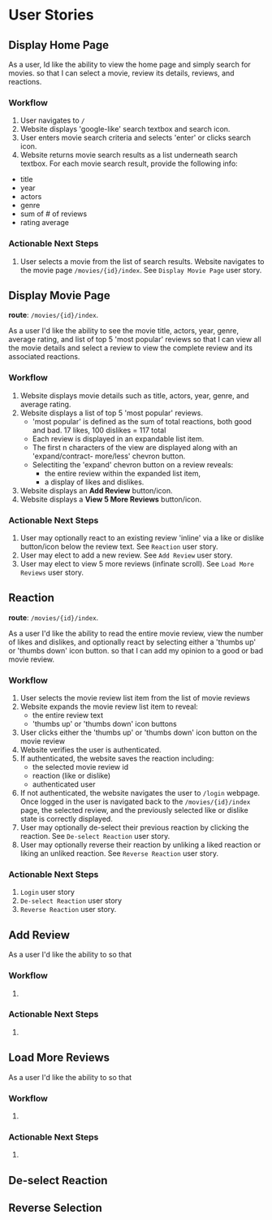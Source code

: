 # User Stories

## Display Home Page

As a user, 
Id like the ability to view the home page and simply search for movies.
so that I can select a movie, review its details, reviews, and reactions. 

### Workflow

1. User navigates to `/`
1. Website displays 'google-like' search textbox and search icon. 
1. User enters movie search criteria and selects 'enter' or clicks search icon. 
1. Website returns movie search results as a list underneath search textbox.  For each movie search result, provide the following info:
  - title
  - year
  - actors
  - genre
  - sum of # of reviews
  - rating average

### Actionable Next Steps

1. User selects a movie from the list of search results.  Website navigates to the movie page `/movies/{id}/index`.  See `Display Movie Page` user story.


## Display Movie Page 

 **route**: `/movies/{id}/index`.

As a user
I'd like the ability to see the movie title, actors, year, genre, average rating, and list of top 5 'most popular' reviews
so that I can view all the movie details and select a review to view the complete review and its associated reactions. 

### Workflow

1. Website displays movie details such as title, actors, year, genre, and average rating.
1. Website displays a list of top 5 'most popular' reviews.
    - 'most popular' is defined as the sum of total reactions, both good and bad.  17 likes, 100 dislikes = 117 total
    - Each review is displayed in an expandable list item.
    - The first n characters of the view are displayed along with an 'expand/contract- more/less' chevron button.
    - Selectiting the 'expand' chevron button on a review reveals: 
        - the entire review within the expanded list item, 
        - a display of likes and dislikes.
1. Website displays an **Add Review** button/icon.
1. Website displays a **View 5 More Reviews** button/icon.

### Actionable Next Steps

1. User may optionally react to an existing review 'inline' via a like or dislike button/icon below the review text.  See `Reaction` user story.
1. User may elect to add a new review.  See `Add Review` user story. 
1. User may elect to view 5 more reviews (infinate scroll).  See `Load More Reviews` user story.




## Reaction

 **route**: `/movies/{id}/index`.

As a user
I'd like the ability to read the entire movie review, view the number of likes and dislikes, and optionally react by selecting either a 'thumbs up' or 'thumbs down' icon button. 
so that I can add my opinion to a good or bad movie review. 

### Workflow

1. User selects the movie review list item from the list of movie reviews
1. Website expands the movie review list item to reveal:
    - the entire review text
    - 'thumbs up' or 'thumbs down' icon buttons
1. User clicks either the 'thumbs up' or 'thumbs down' icon button on the movie review
1. Website verifies the user is authenticated.
1. If authenticated, the website saves the reaction including:
    - the selected movie review id
    - reaction (like or dislike)
    - authenticated user
1. If not authenticated, the website navigates the user to `/login` webpage.  Once logged in the user is navigated back to the `/movies/{id}/index` page, the selected review, and the previously selected like or dislike state is correctly displayed. 
1. User may optionally de-select their previous reaction by clicking the reaction.  See `De-select Reaction` user story.
1. User may optionally reverse their reaction by unliking a liked reaction or liking an unliked reaction.  See `Reverse Reaction` user story. 


### Actionable Next Steps

1. `Login` user story
1. `De-select Reaction` user story
1. `Reverse Reaction` user story.



## Add Review

As a user
I'd like the ability to 
so that 

### Workflow

1. 

### Actionable Next Steps

1. 


## Load More Reviews

As a user
I'd like the ability to 
so that 

### Workflow

1. 

### Actionable Next Steps

1. 

## De-select Reaction

## Reverse Selection